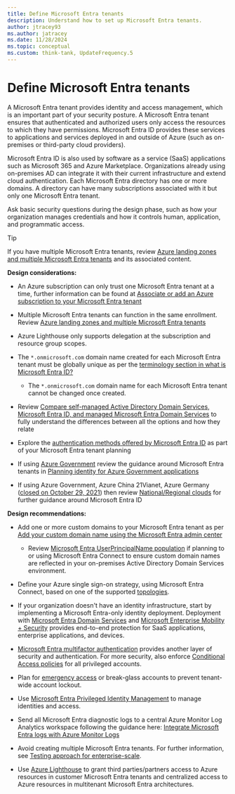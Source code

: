 ```yaml
---
title: Define Microsoft Entra tenants
description: Understand how to set up Microsoft Entra tenants.
author: jtracey93
ms.author: jatracey
ms.date: 11/28/2024
ms.topic: conceptual
ms.custom: think-tank, UpdateFrequency.5
---
```


# Define Microsoft Entra tenants

A Microsoft Entra tenant provides identity and access management, which is an important part of your security posture. A Microsoft Entra tenant ensures that authenticated and authorized users only access the resources to which they have permissions. Microsoft Entra ID provides these services to applications and services deployed in and outside of Azure (such as on-premises or third-party cloud providers).

Microsoft Entra ID is also used by software as a service (SaaS) applications such as Microsoft 365 and Azure Marketplace. Organizations already using on-premises AD can integrate it with their current infrastructure and extend cloud authentication. Each Microsoft Entra directory has one or more domains. A directory can have many subscriptions associated with it but only one Microsoft Entra tenant.

Ask basic security questions during the design phase, such as how your organization manages credentials and how it controls human, application, and programmatic access.

>[!TIP]
> If you have multiple Microsoft Entra tenants, review [Azure landing zones and multiple Microsoft Entra tenants](multi-tenant/overview.md) and its associated content.

**Design considerations:**

- An Azure subscription can only trust one Microsoft Entra tenant at a time, further information can be found at [Associate or add an Azure subscription to your Microsoft Entra tenant](/azure/active-directory/fundamentals/active-directory-how-subscriptions-associated-directory)

- Multiple Microsoft Entra tenants can function in the same enrollment. Review [Azure landing zones and multiple Microsoft Entra tenants](/azure/cloud-adoption-framework/ready/landing-zone/design-area/multi-tenant/overview)

- Azure Lighthouse only supports delegation at the subscription and resource group scopes.

- The `*.onmicrosoft.com` domain name created for each Microsoft Entra tenant must be globally unique as per the [terminology section in what is Microsoft Entra ID?](/azure/active-directory/fundamentals/active-directory-whatis#terminology)
  
  - The `*.onmicrosoft.com` domain name for each Microsoft Entra tenant cannot be changed once created.

- Review [Compare self-managed Active Directory Domain Services, Microsoft Entra ID, and managed Microsoft Entra Domain Services](/azure/active-directory-domain-services/compare-identity-solutions) to fully understand the differences between all the options and how they relate

- Explore the [authentication methods offered by Microsoft Entra ID](/azure/active-directory/hybrid/choose-ad-authn) as part of your Microsoft Entra tenant planning

- If using [Azure Government](/azure/azure-government/documentation-government-welcome) review the guidance around Microsoft Entra tenants in [Planning identity for Azure Government applications](/azure/azure-government/documentation-government-plan-identity)

- If using Azure Government, Azure China 21Vianet, Azure Germany ([closed on October 29, 2021](https://www.microsoft.com/cloud-platform/germany-cloud-regions)) then review [National/Regional clouds](/azure/active-directory/develop/authentication-national-cloud) for further guidance around Microsoft Entra ID

**Design recommendations:**

- Add one or more custom domains to your Microsoft Entra tenant as per [Add your custom domain name using the Microsoft Entra admin center](/azure/active-directory/fundamentals/add-custom-domain)

  - Review [Microsoft Entra UserPrincipalName population](/azure/active-directory/hybrid/plan-connect-userprincipalname) if planning to or using Microsoft Entra Connect to ensure custom domain names are reflected in your on-premises Active Directory Domain Services environment.

- Define your Azure single sign-on strategy, using Microsoft Entra Connect, based on one of the supported [topologies](/azure/active-directory/hybrid/plan-connect-topologies).

- If your organization doesn't have an identity infrastructure, start by implementing a Microsoft Entra-only identity deployment. Deployment with [Microsoft Entra Domain Services](/azure/active-directory-domain-services) and [Microsoft Enterprise Mobility + Security](/mem/intune/fundamentals/what-is-intune) provides end-to-end protection for SaaS applications, enterprise applications, and devices.

- [Microsoft Entra multifactor authentication](/azure/active-directory/authentication/concept-mfa-howitworks) provides another layer of security and authentication. For more security, also enforce [Conditional Access policies](/azure/active-directory/conditional-access/overview) for all privileged accounts.

- Plan for [emergency access](/azure/active-directory/users-groups-roles/directory-emergency-access) or break-glass accounts to prevent tenant-wide account lockout.

- Use [Microsoft Entra Privileged Identity Management](/azure/active-directory/privileged-identity-management/pim-configure) to manage identities and access.

- Send all Microsoft Entra diagnostic logs to a central Azure Monitor Log Analytics workspace following the guidance here: [Integrate Microsoft Entra logs with Azure Monitor Logs](/azure/active-directory/reports-monitoring/howto-integrate-activity-logs-with-log-analytics)

- Avoid creating multiple Microsoft Entra tenants. For further information, see [Testing approach for enterprise-scale](../../enterprise-scale/testing-approach.md).

- Use [Azure Lighthouse](/azure/lighthouse/overview) to grant third parties/partners access to Azure resources in customer Microsoft Entra tenants and centralized access to Azure resources in multitenant Microsoft Entra architectures.
